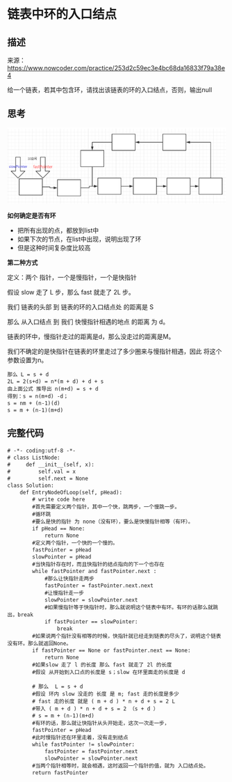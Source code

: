 # 链表中环的入口结点

## 描述

来源：https://www.nowcoder.com/practice/253d2c59ec3e4bc68da16833f79a38e4

给一个链表，若其中包含环，请找出该链表的环的入口结点，否则，输出null

## 思考




![image-20200426105846170](images/image-20200426105846170.png)

**如何确定是否有环**

- 把所有出现的点，都放到list中
- 如果下次的节点，在list中出现，说明出现了环
- 但是这种时间复杂度比较高

**第二种方式**

定义：两个 指针，一个是慢指针，一个是快指针

假设 slow 走了 L 步，那么 fast 就走了 2L 步。

 我们 链表的头部 到 链表的环的入口结点处 的距离是 S

那么 从入口结点 到 我们 快慢指针相遇的地点 的距离 为 d。 

链表的环中，慢指针走过的距离是d，那么没走过的距离是M。

我们不确定的是快指针在链表的环里走过了多少圈来与慢指针相遇，因此 将这个参数设置为n。

```
那么 L = s + d
2L = 2(s+d) = n*(m + d) + d + s
由上面公式 推导出 n(m+d) = s + d
得到：s = n(m+d) -d；
s = nm + (n-1)(d)
s = m + (n-1)(m+d)
```

## 完整代码

```
# -*- coding:utf-8 -*-
# class ListNode:
#     def __init__(self, x):
#         self.val = x
#         self.next = None
class Solution:
    def EntryNodeOfLoop(self, pHead):
        # write code here
        #首先需要定义两个指针，其中一个快，跳两步，一个慢跳一步。
        #循环跳
        #要么是快的指针 为 none（没有环），要么是快慢指针相等（有环）。
        if pHead == None:
            return None 
		#定义两个指针，一个快的一个慢的。
        fastPointer = pHead
        slowPointer = pHead
		#当快指针存在时，而且快指针的结点指向的下一个也存在
        while fastPointer and fastPointer.next :
            #那么让快指针走两步
            fastPointer = fastPointer.next.next
            #让慢指针走一步
            slowPointer = slowPointer.next
            #如果慢指针等于快指针时，那么就说明这个链表中有环。有环的话那么就跳出，break
            if fastPointer == slowPointer:
                break
        #如果说两个指针没有相等的时候，快指针就已经走到链表的尽头了，说明这个链表没有环。那么就返回None。
        if fastPointer == None or fastPointer.next == None:
            return None
        #如果slow 走了 l 的长度 那么 fast 就走了 2l 的长度
        #假设 从开始到入口点的长度是 s；slow 在环里面走的长度是 d

        # 那么  L = s + d
        #假设 环内 slow 没走的 长度 是 m; fast 走的长度是多少
        # fast 走的长度 就是 ( m + d ) * n + d + s = 2 L
        #带入 ( m + d ) * n + d + s = 2 （s + d ）
        # s = m + (n-1)(m+d)
		#有环的话，那么就让快指针从头开始走，这次一次走一步，
        fastPointer = pHead
		#此时慢指针还在环里走着，没有走到结点
        while fastPointer != slowPointer:
            fastPointer = fastPointer.next
            slowPointer = slowPointer.next
        #当两个指针相等时，就会相遇，这时返回一个指针的值，就为 入口结点处。
        return fastPointer
```

